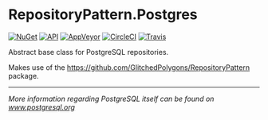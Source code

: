 # RepositoryPattern.Postgres

[![NuGet](https://img.shields.io/nuget/v/GlitchedPolygons.RepositoryPattern.Postgres.svg)](https://www.nuget.org/packages/GlitchedPolygons.RepositoryPattern.Postgres) 
[![API](https://img.shields.io/badge/api-docs-informational.svg)](https://glitchedpolygons.github.io/RepositoryPattern.Postgres/api/index.html)
[![AppVeyor](https://ci.appveyor.com/api/projects/status/3cab2s07ieoojr77/branch/master?svg=true)](https://ci.appveyor.com/project/GlitchedPolygons/repositorypattern-postgres/branch/master)
[![CircleCI](https://circleci.com/gh/GlitchedPolygons/RepositoryPattern.Postgres.svg?style=shield)](https://circleci.com/gh/GlitchedPolygons/RepositoryPattern.Postgres)
[![Travis](https://travis-ci.org/GlitchedPolygons/RepositoryPattern.Postgres.svg?branch=master)](https://travis-ci.org/GlitchedPolygons/RepositoryPattern.Postgres)

Abstract base class for PostgreSQL repositories. 

Makes use of the https://github.com/GlitchedPolygons/RepositoryPattern package.

---

_More information regarding PostgreSQL itself can be found on www.postgresql.org_
